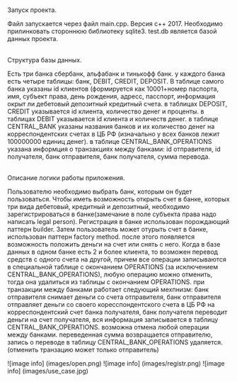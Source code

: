 <br/>Запуск проекта.  

Файл запускается через файл main.cpp. Версия c++ 2017. Необходимо прилинковать стороннюю 
библиотеку sqlite3. test.db является базой данных проекта.

<br/>Структура базы данных.  

Есть три банка сбербанк, альфабанк и тинькофф банк. у каждого банка есть четыре таблицы:
банк, DEBIT, CREDIT, DEPOSIT. В таблице самого банка указаны id клиентов
(формируется как 10001+номер паспорта, имя, субъект права, день рождения, адресс, пасспорт,
информация окрыт ли дебетовый депозитный кредитный счета. в таблицах DEPOSIT, CREDIT указывается
id клиента, количество денег и проценты. в таблицах DEBIT указывается id клиента и количеств
денег. в таблице CENTRAL_BANK указаны названия банков и их количество денег на корреспондентских
счетах в ЦБ РФ (изначально у всех банков лежит 100000000 единиц денег). в таблице CENTRAL_BANK_OPERATIONS
указана информция о транзакциях между банками: id отправителя, id получателя, банк отправителя,
банк получателя, сумма перевода.

<br/>Описание логики работы приложения.  

Пользователю необходимо выбрать банк, которым он будет пользоваться. Чтобы иметь возможность
открыть счет в банке, которых три вида дебетовый, кредитный и депозитный, необходимо зарегистрироваться
в банке(замечание в поле субъекта права надо написать legal person). Регистрация в банке использован
порождающий паттерн builder. Затем пользователь может отурыть счет в банке, использован паттерн
factory method. после этого появляется возможность положить деньги на счет или снять с него.
Когда в базе данных в одном банке есть 2 и более клиента, то возможен перевод средств с одного
счета на другой, причем все операции записываются в специальной таблице с окончанием OPERATIONS
(за исключением CENTRAL_BANK_OPERATIONS), любую операцию можно отменить, тогда она удалиться
из таблицы с окончанием OPERATIONS. при транзакции между банками работает следующий мехпнизм:
банк отправителя снимает деньги со счета отправителя, банк отправителя отправляет деньги со своего
коресспондентского счета в ЦБ РФ на корреспондентский счет банка получателя, банк получателя
переводит деньги на счет получателя, вся информация записывается в таблицу CENTRAL_BANK_OPERATIONS.
возможна отмена любой операции между банками. переведенная сумма возвращается отправителю,
запись о переводе в таблицу CENTRAL_BANK_OPERATIONS удаляется.(отменить транзацию может только отправитель)

![image info] (images/open.png)
![image info] (images/registr.png)
![image info] (images/use_case.jpg)
